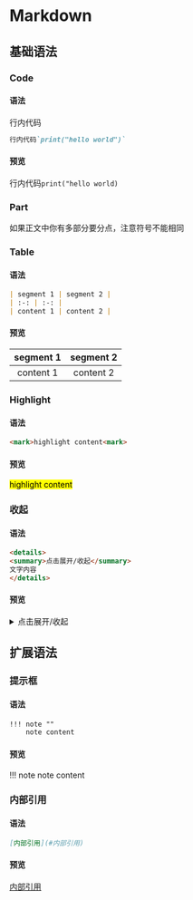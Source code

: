 # Markdown
## 基础语法
### Code
#### 语法
行内代码
```markdown
行内代码`print("hello world")`
```
#### 预览
行内代码`print("hello world)`
### Part
如果正文中你有多部分要分点，注意符号不能相同
### Table
#### 语法
```markdown
| segment 1 | segment 2 |
| :-: | :-: |
| content 1 | content 2 |
```
#### 预览
| segment 1 | segment 2 |
| :-: | :-:|
| content 1 | content 2 |

### Highlight
#### 语法
```markdown
<mark>highlight content<mark>
```
#### 预览
<mark>highlight content<mark>

### 收起
#### 语法
```markdown
<details>
<summary>点击展开/收起</summary>
文字内容
</details>
```
#### 预览
<details>
<summary>点击展开/收起</summary>
text content
</details>

## 扩展语法
### 提示框
#### 语法
```markdown
!!! note ""
    note content
```
#### 预览
!!! note
    note content
### 内部引用
#### 语法
```markdown
[内部引用](#内部引用)
```
#### 预览
[内部引用](#内部引用)

